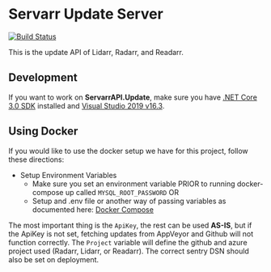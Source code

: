 # Servarr Update Server

[![Build Status](https://dev.azure.com/Servarr/Servarr/_apis/build/status/Servarr.ServarrAPI.Update?branchName=master)](https://dev.azure.com/Servarr/Servarr/_build/latest?definitionId=5&branchName=master)

This is the update API of Lidarr, Radarr, and Readarr.

## Development

If you want to work on **ServarrAPI.Update**, make sure you have [.NET Core 3.0 SDK](https://dotnet.microsoft.com/download/dotnet-core/3.0) installed and [Visual Studio 2019 v16.3](https://www.visualstudio.com/vs).

## Using Docker

If you would like to use the docker setup we have for this project, follow these directions:
- Setup Environment Variables
	- Make sure you set an environment variable PRIOR to running docker-compose up called `MYSQL_ROOT_PASSWORD` OR
	- Setup and .env file or another way of passing variables as documented here: [Docker Compose](https://docs.docker.com/compose/environment-variables/#the-env-file)
		
The most important thing is the `ApiKey`, the rest can be used **AS-IS**, but if the ApiKey is not set, fetching updates from AppVeyor and Github will not function correctly. The `Project` variable will define the github and azure project used (Radarr, Lidarr, or Readarr). The correct sentry DSN should also be set on deployment.
